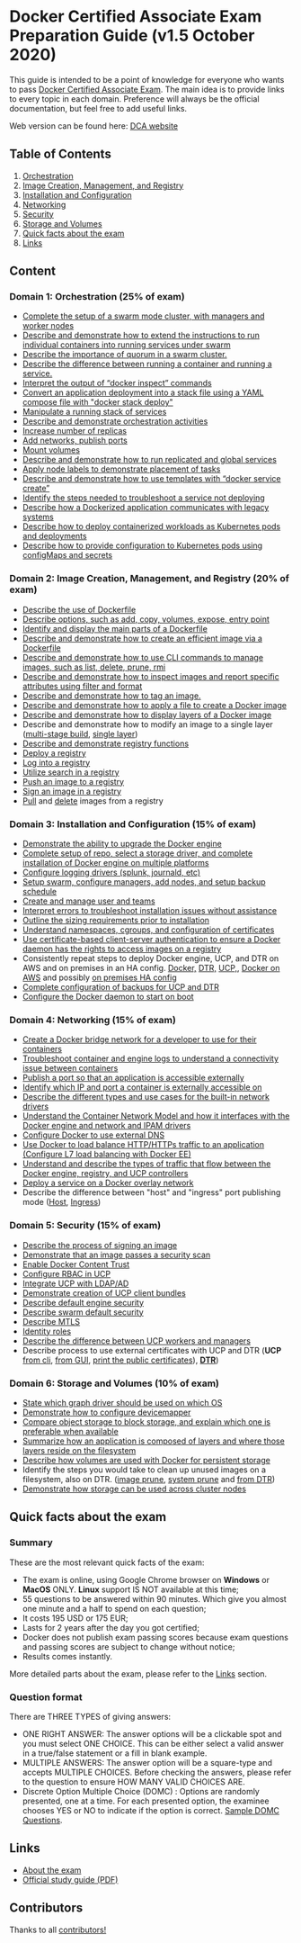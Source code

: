 # Docker Certified Associate Exam Preparation Guide (v1.5 October 2020)

This guide is intended to be a point of knowledge for everyone who wants to pass [Docker Certified Associate Exam](https://blog.docker.com/2017/09/introducing-docker-global-professional-certification-program/). The main idea is to provide links to every topic in each domain. Preference will always be the official documentation, but feel free to add useful links.

Web version can be found here: [DCA website](https://evalle.github.io/DCA/)

## Table of Contents

1. [Orchestration](#domain-1-orchestration-25-of-exam)
1. [Image Creation, Management, and Registry](#domain-2-image-creation-management-and-registry-20-of-exam)
1. [Installation and Configuration](#domain-3-installation-and-configuration-15-of-exam)
1. [Networking](#domain-4-networking-15-of-exam)
1. [Security](#domain-5-security-15-of-exam)
1. [Storage and Volumes](#domain-6-storage-and-volumes-10-of-exam)
1. [Quick facts about the exam](#quick-facts-about-the-exam)
1. [Links](#links)

## Content

### Domain 1: Orchestration (25% of exam)
- [Complete the setup of a swarm mode cluster, with managers and worker nodes](https://docs.docker.com/engine/swarm/swarm-tutorial/create-swarm/)
- [Describe and demonstrate how to extend the instructions to run individual containers into running services under swarm](https://docs.docker.com/engine/swarm/swarm-tutorial/deploy-service/)
- [Describe the importance of quorum in a swarm cluster.](https://docs.docker.com/engine/swarm/raft/)
- [Describe the difference between running a container and running a service.](https://docs.docker.com/engine/swarm/how-swarm-mode-works/services/#services-tasks-and-containers)
- [Interpret the output of “docker inspect” commands](https://docs.docker.com/engine/swarm/swarm-tutorial/inspect-service/)
- [Convert an application deployment into a stack file using a YAML compose file with "docker stack deploy"](https://docs.docker.com/engine/swarm/stack-deploy/)
- [Manipulate a running stack of services](https://docs.docker.com/engine/reference/commandline/stack_services/#related-commands)
- [Describe and demonstrate orchestration activities](https://docs.docker.com/get-started/orchestration/)
- [Increase number of replicas](https://docs.docker.com/engine/reference/commandline/service_scale/)
- [Add networks, publish ports](https://docs.docker.com/network/) 
- [Mount volumes](https://docs.docker.com/storage/volumes/)
- [Describe and demonstrate how to run replicated and global services](https://docs.docker.com/engine/swarm/how-swarm-mode-works/services/#replicated-and-global-services)
- [Apply node labels to demonstrate placement of tasks](https://success.mirantis.com/article/using-contraints-and-labels-to-control-the-placement-of-containers)
- [Describe and demonstrate how to use templates with “docker service create”](https://docs.docker.com/engine/reference/commandline/service_create/#create-services-using-templates)
- [Identify the steps needed to troubleshoot a service not deploying](https://success.docker.com/article/swarm-troubleshooting-methodology)
- [Describe how a Dockerized application communicates with legacy systems](https://docs.docker.com/config/containers/container-networking/)
- [Describe how to deploy containerized workloads as Kubernetes pods and deployments](https://docs.docker.com/get-started/kube-deploy/)
- [Describe how to provide configuration to Kubernetes pods using configMaps and secrets](https://opensource.com/article/19/6/introduction-kubernetes-secrets-and-configmaps)

### Domain 2: Image Creation, Management, and Registry (20% of exam)
- [Describe the use of Dockerfile](https://docs.docker.com/engine/reference/builder/)
- [Describe options, such as add, copy, volumes, expose, entry point](https://docs.docker.com/engine/reference/builder/#from)
- [Identify and display the main parts of a Dockerfile](https://docs.docker.com/engine/reference/builder/#dockerfile-examples)
- [Describe and demonstrate how to create an efficient image via a Dockerfile](https://docs.docker.com/engine/userguide/eng-image/dockerfile_best-practices/)
- [Describe and demonstrate how to use CLI commands to manage images, such as list, delete, prune, rmi](https://docs.docker.com/engine/reference/commandline/image/#usage)
- [Describe and demonstrate how to inspect images and report specific attributes using filter and format](https://docs.docker.com/engine/reference/commandline/images/#filtering)
- [Describe and demonstrate how to tag an image.](https://docs.docker.com/engine/reference/commandline/tag/)
- [Describe and demonstrate how to apply a file to create a Docker image](https://docs.docker.com/engine/reference/commandline/image_load/)
- [Describe and demonstrate how to display layers of a Docker image](https://docs.docker.com/engine/reference/commandline/image_inspect/)
- Describe and demonstrate how to modify an image to a single layer ([multi-stage build](https://docs.docker.com/develop/develop-images/dockerfile_best-practices/#minimize-the-number-of-layers), [single layer](https://stackoverflow.com/questions/39695031/how-make-docker-layer-to-single-layer))
- [Describe and demonstrate registry functions](https://docs.docker.com/registry/)
- [Deploy a registry](https://docs.docker.com/registry/deploying/)
- [Log into a registry](https://docs.docker.com/engine/reference/commandline/login/)
- [Utilize search in a registry](https://docs.docker.com/engine/reference/commandline/search/)
- [Push an image to a registry](https://docs.docker.com/engine/reference/commandline/push/)
- [Sign an image in a registry](https://docs.docker.com/engine/reference/commandline/trust_sign/)
- [Pull](https://docs.docker.com/engine/reference/commandline/pull/) and [delete](https://docs.docker.com/registry/spec/api/#deleting-an-image) images from a registry

### Domain 3: Installation and Configuration (15% of exam)
- [Demonstrate the ability to upgrade the Docker engine](https://docs.docker.com/install/linux/docker-ce/ubuntu/#upgrade-docker-engine---community)
- [Complete setup of repo, select a storage driver, and complete installation of Docker
engine on multiple platforms](https://docs.docker.com/install/)
- [Configure logging drivers (splunk, journald, etc)](https://docs.docker.com/config/containers/logging/configure/)
- [Setup swarm, configure managers, add nodes, and setup backup schedule](https://docs.docker.com/engine/swarm/admin_guide/)
- [Create and manage user and teams](https://docs.docker.com/datacenter/dtr/2.4/guides/admin/manage-users/create-and-manage-teams/)
- [Interpret errors to troubleshoot installation issues without assistance](https://docs.docker.com/config/daemon/#troubleshoot-the-daemon)
- [Outline the sizing requirements prior to installation](https://docs.docker.com/datacenter/ucp/2.2/guides/admin/install/system-requirements/#hardware-and-software-requirements)
- [Understand namespaces, cgroups, and configuration of certificates](https://docs.docker.com/engine/docker-overview/#namespaces)
- [Use certificate-based client-server authentication to ensure a Docker daemon has the
rights to access images on a registry](https://docs.docker.com/engine/security/certificates/)
- Consistently repeat steps to deploy Docker engine, UCP, and DTR on AWS and on
premises in an HA config. [Docker,](https://docs.docker.com/install/linux/docker-ce/ubuntu/) [DTR,](https://docs.docker.com/datacenter/dtr/2.3/guides/admin/install/) [UCP,](https://docs.docker.com/ee/ucp/), [Docker on AWS](https://aws.amazon.com/quickstart/architecture/docker-ee/) and possibly [on premises HA config](https://docs.docker.com/engine/swarm/admin_guide/#add-manager-nodes-for-fault-tolerance)
- [Complete configuration of backups for UCP and DTR](https://docs.docker.com/datacenter/ucp/2.2/guides/admin/backups-and-disaster-recovery/)
- [Configure the Docker daemon to start on boot](https://docs.docker.com/install/linux/linux-postinstall/)

### Domain 4: Networking (15% of exam)
- [Create a Docker bridge network for a developer to use for their containers](https://docs.docker.com/network/network-tutorial-standalone/)
- [Troubleshoot container and engine logs to understand a connectivity issue between
containers](https://success.docker.com/article/troubleshooting-container-networking)
- [Publish a port so that an application is accessible externally](https://github.com/wsargent/docker-cheat-sheet#exposing-ports)
- [Identify which IP and port a container is externally accessible on](https://docs.docker.com/engine/reference/commandline/port/#examples)
- [Describe the different types and use cases for the built-in network drivers](https://blog.docker.com/2016/12/understanding-docker-networking-drivers-use-cases/)
- [Understand the Container Network Model and how it interfaces with the Docker engine
and network and IPAM drivers](https://success.docker.com/article/networking/)
- [Configure Docker to use external DNS](https://gist.github.com/Evalle/7b21e0357c137875a03480428a7d6bf6)
- [Use Docker to load balance HTTP/HTTPs traffic to an application (Configure L7 load
balancing with Docker EE)](https://docs.docker.com/datacenter/ucp/2.2/guides/admin/configure/use-a-load-balancer/#configuration-examples)
- [Understand and describe the types of traffic that flow between the Docker engine,
registry, and UCP controllers](https://success.docker.com/article/networking/)
- [Deploy a service on a Docker overlay network](https://docs.docker.com/network/overlay/)
- Describe the difference between "host" and "ingress" port publishing mode ([Host](https://docs.docker.com/engine/swarm/services/#publish-a-services-ports-directly-on-the-swarm-node), [Ingress](https://docs.docker.com/engine/swarm/ingress/))

### Domain 5: Security (15% of exam)
- [Describe the process of signing an image](https://docs.docker.com/engine/security/trust/content_trust/#push-trusted-content)
- [Demonstrate that an image passes a security scan](https://docs.docker.com/datacenter/dtr/2.5/guides/admin/configure/set-up-vulnerability-scans/)
- [Enable Docker Content Trust](https://docs.docker.com/engine/security/trust/content_trust/)
- [Configure RBAC in UCP](https://docs.docker.com/datacenter/ucp/2.2/guides/access-control/)
- [Integrate UCP with LDAP/AD](https://docs.docker.com/datacenter/ucp/2.2/guides/admin/configure/external-auth/)
- [Demonstrate creation of UCP client bundles](https://blog.docker.com/2017/09/get-familiar-docker-enterprise-edition-client-bundles/)
- [Describe default engine security](https://docs.docker.com/engine/security/security/)
- [Describe swarm default security](https://docs.docker.com/engine/swarm/how-swarm-mode-works/pki/)
- [Describe MTLS](https://diogomonica.com/2017/01/11/hitless-tls-certificate-rotation-in-go/)
- [Identity roles](https://docs.docker.com/datacenter/ucp/2.2/guides/access-control/permission-levels/#roles)
- [Describe the difference between UCP workers and managers](https://docs.docker.com/datacenter/ucp/2.2/guides/architecture/)
- Describe process to use external certificates with UCP and DTR (**UCP** [from cli](https://success.docker.com/article/how-do-i-provide-an-externally-generated-security-certificate-during-the-ucp-command-line-installation), [from GUI](https://docs.docker.com/ee/ucp/admin/configure/use-your-own-tls-certificates/#configure-ucp-to-use-your-own-tls-certificates-and-keys), [print the public certificates](https://docs.docker.com/datacenter/ucp/3.0/reference/cli/dump-certs/)), [**DTR**](https://docs.docker.com/ee/dtr/admin/configure/use-your-own-tls-certificates/))

### Domain 6: Storage and Volumes (10% of exam)
- [State which graph driver should be used on which OS](https://docs.docker.com/storage/storagedriver/select-storage-driver/)
- [Demonstrate how to configure devicemapper](https://docs.docker.com/storage/storagedriver/device-mapper-driver/#configure-docker-with-the-devicemapper-storage-driver)
- [Compare object storage to block storage, and explain which one is preferable when
available](https://rancher.com/block-object-file-storage-containers/)
- [Summarize how an application is composed of layers and where those layers reside on
the filesystem](https://docs.docker.com/storage/storagedriver/#images-and-layers)
- [Describe how volumes are used with Docker for persistent storage](https://docs.docker.com/storage/volumes/)
- Identify the steps you would take to clean up unused images on a filesystem, also on DTR.
([image prune](https://docs.docker.com/engine/reference/commandline/image_prune/), [system prune](https://docs.docker.com/engine/reference/commandline/system_prune/) and [from DTR](https://docs.docker.com/ee/dtr/user/manage-images/delete-images/))
- [Demonstrate how storage can be used across cluster nodes](https://docs.docker.com/engine/extend/legacy_plugins/#volume-plugins)

## Quick facts about the exam

### Summary
  These are the most relevant quick facts of the exam:

  - The exam is online, using Google Chrome browser on <B>Windows</B> or <B>MacOS</B> ONLY. <B>Linux</B> support IS NOT available at this time;
  - 55 questions to be answered within 90 minutes. Which give you almost one minute and a half to spend on each question;
  - It costs 195 USD or 175 EUR;
  - Lasts for 2 years after the day you got certified;
  - Docker does not publish exam passing scores because exam questions and passing scores are subject to change without notice;
  - Results comes instantly.

  More detailed parts about the exam, please refer to the [Links](#links) section.

### Question format

 There are THREE TYPES of giving answers:
 - ONE RIGHT ANSWER: The answer options will be a clickable spot and you must select ONE CHOICE. This can be either select a valid answer in a true/false statement or a fill in blank example.
 - MULTIPLE ANSWERS: The answer option will be a square-type and accepts MULTIPLE CHOICES. Before checking the answers, please refer to the question to ensure HOW MANY VALID CHOICES ARE.
 - Discrete Option Multiple Choice (DOMC) : Options are randomly presented, one at a time. For each presented option, the examinee chooses YES or NO to indicate if the option is correct. [Sample DOMC Questions](https://sei.caveon.com/launchpad/docker-domc-practice-exam-world-geography/domc-practice).   


## Links

- [About the exam](https://success.mirantis.com/certification)
- [Official study guide (PDF)](https://training.mirantis.com/wp-content/uploads/2020/10/Docker-Study-Guide_v1.5-October.pdf)

## Contributors

Thanks to all [contributors!](https://github.com/Evalle/DCA/graphs/contributors)
